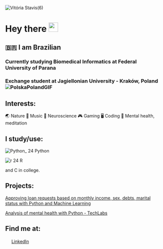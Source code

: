 ![Vitória Stavis(6)](https://user-images.githubusercontent.com/72163805/112758828-aafdfa00-8fc6-11eb-889f-0d0d6d3ed853.png)




# Hey there <img src="https://raw.githubusercontent.com/iampavangandhi/iampavangandhi/master/gifs/Hi.gif" width="30px">

## 🇧🇷 I am Brazilian
### Currently studying Biomedical Informatics at Federal University of Parana
### Exchange student at Jagiellonian University - Kraków, Poland ![PolskaPolandGIF](https://user-images.githubusercontent.com/72163805/223135010-c4214a17-9e6f-49e1-b195-e9a1fa019ab6.gif)


## Interests:
🌏 Nature
🎵 Music
🧠 Neuroscience
🎮 Gaming
🖥️ Coding
💭 Mental health, meditation

## I study/use:
![Python_ 24](https://user-images.githubusercontent.com/72163805/112757777-8f442500-8fc1-11eb-9116-15056055c464.png)   Python

![r 24](https://user-images.githubusercontent.com/72163805/112757804-abe05d00-8fc1-11eb-8db3-c085d8fbbb8c.png)   R

and C in college.

## Projects:
<a href="https://github.com/vitoriastavis/datascientistinpractice"></a> [Approving loan requests based on monthly income, sex, debts, marital status with Python and Machine Learning](https://github.com/vitoriastavis/datascientistinpractice)

<a href="https://github.com/vitoriastavis/datascientistinpractice"></a> [Analysis of mental health with Python - TechLabs](https://github.com/vitoriastavis/TechLabsProject_PsiData)  

## Find me at:

<a href="https://www.linkedin.com/in/vitoriastavis"><img src="https://user-images.githubusercontent.com/72163805/112757608-d4b42280-8fc0-11eb-92fd-df007da05247.png" width="16"></a> [LinkedIn](https://www.linkedin.com/in/vitoriastavis)  


